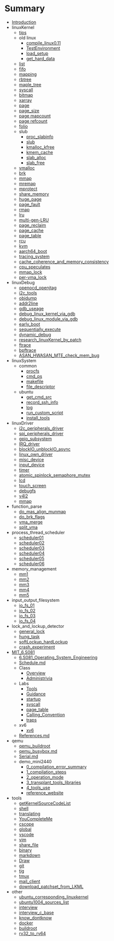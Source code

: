 # Summary

* [Introduction](README.md)
* linuxKernel
    * [tips](linuxKernel/tips.md)
    * old linux
        * [compile_linux0.11](linuxKernel/oldlinux/compile_linux0.11.md)
        * [TestEnvironment](linuxKernel/oldlinux/TestEnvironment.md)
        * [load_setup](linuxKernel/oldlinux/load_setup.md)
        * [get_hard_data](linuxKernel/oldlinux/get_hard_data.md)
    * [list](linuxKernel/list.md)
    * [fifo](linuxKernel/fifo.md)
    * [mapping](linuxKernel/mapping.md)
    * [rbtree](linuxKernel/rbtree.md)
    * [maple_tree](linuxKernel/maple_tree.md)
    * [syscall](linuxKernel/syscall.md)
    * [bitmap](linuxKernel/bitmap.md)
    * [xarray](linuxKernel/xarray.md)
    * [page](linuxKernel/page.md)
    * [page_size](linuxKernel/page_size.md)
    * [page mapcount](linuxKernel/_mapcount.md)
    * [page refcount](linuxKernel/_refcount.md)
    * [folio](linuxKernel/folio.md)
    * slub
        * [proc_slabinfo](linuxKernel/slub/proc_slabinfo.md)
        * [slub](linuxKernel/slub/slub.md)
        * [kmalloc_kfree](linuxKernel/slub/kmalloc_kfree.md)
        * [kmem_cache](linuxKernel/slub/kmem_cache.md)
        * [slab_alloc](linuxKernel/slub/slab_alloc.md)
        * [slab_free](linuxKernel/slub/slab_free.md)
    * [vmalloc](linuxKernel/vmalloc.md)
    * [brk](linuxKernel/brk.md)
    * [mmap](linuxKernel/mmap.md)
    * [mremap](linuxKernel/mremap.md)
    * [mprotect](linuxKernel/mprotect.md)
    * [share_memory](linuxKernel/shm.md)
    * [huge_page](linuxKernel/huge_page.md)
    * [page_fault](linuxKernel/page_fault.md)
    * [rmap](linuxKernel/rmap.md)
    * [lru](linuxKernel/lru.md)
    * [multi-gen-LRU](linuxKernel/mglru.md)
    * [page_reclaim](linuxKernel/page_reclaim.md)
    * [page_cache](linuxKernel/page_cache.md)
    * [page_table](linuxKernel/page_table.md)
    * [rcu](linuxKernel/rcu.md)
    * [kvm](linuxKernel/kvm.md)
    * [aarch64_boot](linuxKernel/aarch64_boot.md)
    * [tracing_system](linuxKernel/tracing_system.md)
    * [cache_coherence_and_memory_consistency](linuxKernel/cache_coherence_and_memory_consistency.md)
    * [cpu_speculates](linuxKernel/cpu_speculates.md)
    * [mmap_lock](linuxKernel/mmap_lock.md)
    * [per-vma_lock](linuxKernel/per-vma_lock.md)
* linuxDebug
    * [openocd_openjtag](linuxDebug/openocd_openjtag.md)
    * [i2c_tools](linuxDebug/i2c_tools.md)
    * [objdump](linuxDebug/objdump.md)
    * [addr2line](linuxDebug/addr2line.md)
    * [gdb_useage](linuxDebug/gdb_useage.md)
    * [debug_linux_kernel_via_gdb](linuxDebug/debug_linux_kernel_via_gdb.md)
    * [debug_linux_module_via_gdb](linuxDebug/debug_linux_module_via_gdb.md)
    * [early_boot](linuxDebug/early_boot.md)
    * [sequentially_execute](linuxDebug/sequentially_execute.md)
    * [dynamic_debug](linuxDebug/dynamic_debug.md)
    * [research_linuxKernel_by_patch](linuxDebug/research_linuxKernel_by_patch.md)
    * [ftrace](linuxDebug/ftrace.md)
    * [bpftrace](linuxDebug/bpftrace.md)
    * [ASAN_HWASAN_MTE_check_mem_bug](linuxDebug/ASAN_HWASAN_MTE_check_mem_bug.md)
* linuxSystem
    * common
        * [procfs](linuxSystem/common/procfs.md)
        * [cmd_ps](linuxSystem/common/cmd_ps.md)
        * [makefile](linuxSystem/common/makefile.md)
        * [file_descriptor](linuxSystem/common/fd.md)
    * ubuntu
        * [get_cmd_src](linuxSystem/ubuntu/get_cmd_src.md)
        * [record_ssh_info](linuxSystem/ubuntu/record_ssh_info.md)
        * [log](linuxSystem/ubuntu/log.md)
        * [run_custom_script](linuxSystem/ubuntu/run_custom_script.md)
        * [install_tools](linuxSystem/ubuntu/install_tools.md)
* linuxDriver
    * [i2c_peripherals_driver](linuxDriver/i2c_peripherals_driver.md)
    * [spi_peripherals_driver](linuxDriver/spi_peripherals_driver.md)
    * [gpio_subsystem](linuxDriver/gpio_subsystem.md)
    * [IRQ_driver](linuxDriver/IRQ_driver.md)
    * [blockIO_unblockIO_async](linuxDriver/blockIO_unblockIO_async.md)
    * [linux_own_driver](linuxDriver/linux_own_driver.md)
    * [misc_device](linuxDriver/misc_device.md)
    * [input_device](linuxDriver/input_device.md)
    * [timer](linuxDriver/timer.md)
    * [atomic_spinlock_semaphore_mutex](linuxDriver/atomic_spinlock_semaphore_mutex.md)
    * [lcd](linuxDriver/lcd.md)
    * [touch_screen](linuxDriver/touch_screen.md)
    * [debugfs](linuxDriver/debugfs.md)
    * [v4l2](linuxDriver/v4l2.md)
    * [mmap](linuxDriver/mmap.md)
* function_parse
    * [do_mas_align_munmap](function_parse/do_mas_align_munmap.md)
    * [do_brk_flags](function_parse/do_brk_flags.md)
    * [vma_merge](function_parse/vma_merge.md)
    * [split_vma](function_parse/split_vma.md)
* process_thread_scheduler
    * [scheduler01](process_thread_scheduler/scheduler01.md)
    * [scheduler02](process_thread_scheduler/scheduler02.md)
    * [scheduler03](process_thread_scheduler/scheduler03.md)
    * [scheduler04](process_thread_scheduler/scheduler04.md)
    * [scheduler05](process_thread_scheduler/scheduler05.md)
    * [scheduler06](process_thread_scheduler/scheduler06.md)
* memory_management
    * [mm1](memory_management/mm01.md)
    * [mm2](memory_management/mm02.md)
    * [mm3](memory_management/mm03.md)
    * [mm4](memory_management/mm04.md)
    * [mm5](memory_management/mm05.md)
* input_output_filesystem
    * [io_fs_01](input_output_filesystem/io_fs_01.md)
    * [io_fs_02](input_output_filesystem/io_fs_02.md)
    * [io_fs_03](input_output_filesystem/io_fs_03.md)
    * [io_fs_04](input_output_filesystem/io_fs_04.md)
* lock_and_lockup_detector
    * [general_lock](lock_and_lockup_detector/general_lock.md)
    * [hung_task](lock_and_lockup_detector/hung_task.md)
    * [softLockup_hardLockup](lock_and_lockup_detector/softLockup_hardLockup.md)
    * [crash_experiment](lock_and_lockup_detector/crash_experiment.md)
* [MIT_6.S081](mit_6s081/README.md)
    * [6.S081_Operating_System_Engineering](mit_6s081/6.S081_Operating_System_Engineering.md)
    * [Schedule.md](mit_6s081/Schedule.md)
    * Class
      * [Overview](mit_6s081/Class/Overview.md)
      * [Administrivia](mit_6s081/Class/Administrivia.md)
    * Labs
      * [Tools](mit_6s081/Labs/Tools.md)
      * [Guidance](mit_6s081/Labs/Guidance.md)
      * [startup](mit_6s081/Labs/startup.md)
      * [syscall](mit_6s081/Labs/syscall.md)
      * [page_table](mit_6s081/Labs/page_table.md)
      * [Calling_Convention](mit_6s081/Labs/Calling_Convention.md)
      * [traps](mit_6s081/Labs/traps.md)
    * xv6
      * [xv6](mit_6s081/xv6/xv6.md)
    * [References.md](mit_6s081/References.md)
* qemu
    * [qemu_buildroot](qemu/qemu_buildroot.md)
    * [qemu_busybox.md](qemu/qemu_busybox.md)
    * [Serial.md](qemu/Serial.md)
    * demo_mini2440
        * [0_compilation_error_summary](qemu/demo_mini2440/0_compilation_error_summary.md)
        * [1_compilation_steps](qemu/demo_mini2440/1_compilation_steps.md)
        * [2_operation_mode](qemu/demo_mini2440/2_operation_mode.md)
        * [3_transplant_tools_libraries](qemu/demo_mini2440/3_transplant_tools_libraries.md)
        * [4_tools_use](qemu/demo_mini2440/4_tools_use.md)
        * [reference_website](qemu/demo_mini2440/reference_website.md)
* tools
    * [getKernelSourceCodeList](Tools/getKernelSourceCodeList.md)
    * [shell](Tools/shell.md)
    * [translating](Tools/translating.md)
    * [YouCompleteMe](Tools/YouCompleteMe.md)
    * [cscope](Tools/cscope.md)
    * [global](Tools/global.md)
    * [vscode](Tools/vscode.md)
    * [vim](Tools/vim.md)
    * [share_file](Tools/share_file.md)
    * [binary](Tools/binary.md)
    * [markdown](Tools/markdown.md)
    * [Draw](Tools/Draw.md)
    * [git](Tools/git.md)
    * [tig](Tools/tig.md)
    * [tmux](Tools/tmux.md)
    * [mail_client](Tools/mail_client.md)
    * [download_patchset_from_LKML](Tools/download_patchset_from_lkml.md)
* other
    * [ubuntu_corresponding_linuxkernel](other/ubuntu_corresponding_linuxkernel.md)
    * [ubuntu1004_sources_list](other/ubuntu1004_sources_list.md)
    * [interview](other/interview.md)
    * [interview_c_base](other/interview_c_base.md)
    * [know_dontknow](other/know_dontknow.md)
    * [docker](other/docker.md)
    * [buildroot](other/buildroot.md)
    * [rv32_to_rv64](other/rv32_to_rv64.md)

